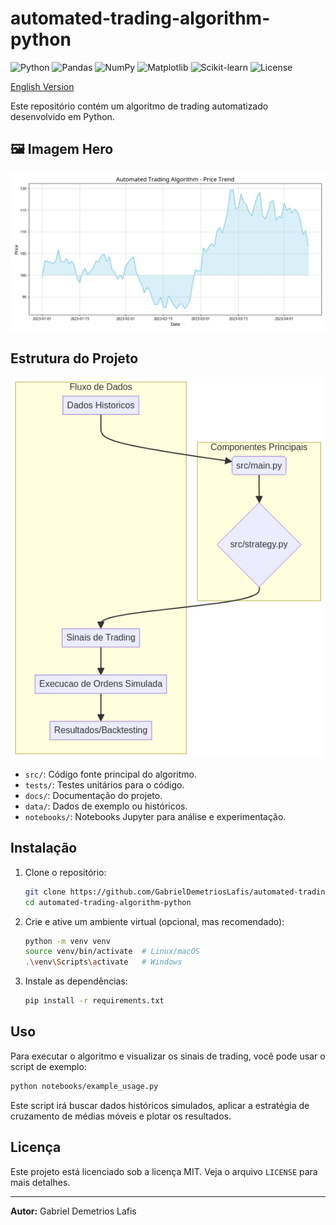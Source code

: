 # automated-trading-algorithm-python

![Python](https://img.shields.io/badge/Python-3.9%2B-blue?style=flat-square&logo=python)
![Pandas](https://img.shields.io/badge/Pandas-lightgrey?style=flat-square&logo=pandas)
![NumPy](https://img.shields.io/badge/NumPy-013243?style=flat-square&logo=numpy)
![Matplotlib](https://img.shields.io/badge/Matplotlib-darkgreen?style=flat-square&logo=matplotlib)
![Scikit-learn](https://img.shields.io/badge/Scikit--learn-orange?style=flat-square&logo=scikit-learn)
![License](https://img.shields.io/badge/License-MIT-yellow.svg?style=flat-square)

[English Version](README_en.md)

Este repositório contém um algoritmo de trading automatizado desenvolvido em Python.

## 🖼️ Imagem Hero

![Imagem Hero](docs/hero_image.png)

## Estrutura do Projeto

![Diagrama de Arquitetura](docs/architecture.png)

- `src/`: Código fonte principal do algoritmo.
- `tests/`: Testes unitários para o código.
- `docs/`: Documentação do projeto.
- `data/`: Dados de exemplo ou históricos.
- `notebooks/`: Notebooks Jupyter para análise e experimentação.

## Instalação

1. Clone o repositório:
   ```bash
   git clone https://github.com/GabrielDemetriosLafis/automated-trading-algorithm-python.git
   cd automated-trading-algorithm-python
   ```
2. Crie e ative um ambiente virtual (opcional, mas recomendado):
   ```bash
   python -m venv venv
   source venv/bin/activate  # Linux/macOS
   .\venv\Scripts\activate   # Windows
   ```
3. Instale as dependências:
   ```bash
   pip install -r requirements.txt
   ```

## Uso

Para executar o algoritmo e visualizar os sinais de trading, você pode usar o script de exemplo:

```bash
python notebooks/example_usage.py
```

Este script irá buscar dados históricos simulados, aplicar a estratégia de cruzamento de médias móveis e plotar os resultados.

## Licença

Este projeto está licenciado sob a licença MIT. Veja o arquivo `LICENSE` para mais detalhes.

---

**Autor:** Gabriel Demetrios Lafis

